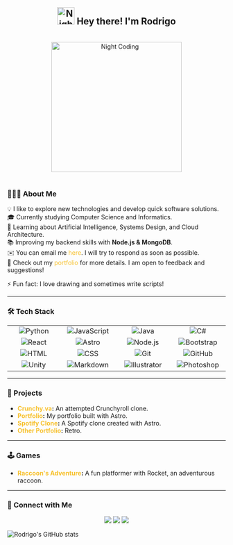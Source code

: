 <h2 align="center">
  <img alt="Night Coding" src="https://raw.githubusercontent.com/vitasha10/vitasha10/main/assets/Hand%20Wave.gif" width="40"/> Hey there! I'm Rodrigo
</h2>

<br>

<div align="center">
  <img alt="Night Coding" src="https://i.pinimg.com/originals/6c/90/28/6c90288d7e10d46d18895f17f420a92c.gif" width="300"/>
</div>

<br>

### 👨🏻‍💻 About Me

💡 I like to explore new technologies and develop quick software solutions.<br>
🎓 Currently studying Computer Science and Informatics.<br>
🌱 Learning about Artificial Intelligence, Systems Design, and Cloud Architecture.<br>
📚 Improving my backend skills with **Node.js & MongoDB**.<br>
✉️ You can email me <a href="mailto:rph26031994@gmail.com" style="color:#f7c02b; text-decoration:none;">here</a>. I will try to respond as soon as possible.<br>
📄 Check out my <a href="https://rodrigoporfolio26.netlify.app" style="color:#f7c02b; text-decoration:none;">portfolio</a> for more details. I am open to feedback and suggestions!

⚡ Fun fact: I love drawing and sometimes write scripts!

---

### 🛠 Tech Stack

<table align="center">
  <tr>
    <td align="center" width="120px">
      <img src="https://img.shields.io/badge/-Python-05122A?style=flat&logo=python" alt="Python"/>
    </td>
    <td align="center" width="120px">
      <img src="https://img.shields.io/badge/-JavaScript-05122A?style=flat&logo=javascript" alt="JavaScript"/>
    </td>
    <td align="center" width="120px">
      <img src="https://img.shields.io/badge/-Java-05122A?style=flat&logo=java&logoColor=FFA518" alt="Java"/>
    </td>
    <td align="center" width="120px">
      <img src="https://img.shields.io/badge/-C%23-239120?style=flat&logo=c-sharp&logoColor=white" alt="C#"/>
    </td>
  </tr>
  <tr>
    <td align="center" width="120px">
      <img src="https://img.shields.io/badge/-React-05122A?style=flat&logo=react" alt="React"/>
    </td>
    <td align="center" width="120px">
      <img src="https://img.shields.io/badge/-Astro-05122A?style=flat&logo=astro" alt="Astro"/>
    </td>
    <td align="center" width="120px">
      <img src="https://img.shields.io/badge/-Node.js-05122A?style=flat&logo=node.js" alt="Node.js"/>
    </td>
    <td align="center" width="120px">
      <img src="https://img.shields.io/badge/-Bootstrap-05122A?style=flat&logo=bootstrap&logoColor=563D7C" alt="Bootstrap"/>
    </td>
  </tr>
  <tr>
    <td align="center" width="120px">
      <img src="https://img.shields.io/badge/-HTML-05122A?style=flat&logo=HTML5" alt="HTML"/>
    </td>
    <td align="center" width="120px">
      <img src="https://img.shields.io/badge/-CSS-05122A?style=flat&logo=CSS3&logoColor=1572B6" alt="CSS"/>
    </td>
    <td align="center" width="120px">
      <img src="https://img.shields.io/badge/-Git-05122A?style=flat&logo=git" alt="Git"/>
    </td>
    <td align="center" width="120px">
      <img src="https://img.shields.io/badge/-GitHub-05122A?style=flat&logo=github" alt="GitHub"/>
    </td>
  </tr>
  <tr>
    <td align="center" width="120px">
      <img src="https://img.shields.io/badge/-Unity-000000?style=flat&logo=unity&logoColor=white" alt="Unity"/>
    </td>
    <td align="center" width="120px">
      <img src="https://img.shields.io/badge/-Markdown-05122A?style=flat&logo=markdown" alt="Markdown"/>
    </td>
    <td align="center" width="120px">
      <img src="https://img.shields.io/badge/-Illustrator-05122A?style=flat&logo=adobe-illustrator" alt="Illustrator"/>
    </td>
    <td align="center" width="120px">
      <img src="https://img.shields.io/badge/-Photoshop-05122A?style=flat&logo=adobe-photoshop" alt="Photoshop"/>
    </td>
  </tr>
</table>

---

### 📂 Projects

- **<a href="https://animebebop.netlify.app" style="color:#f7c02b; text-decoration:none;">Crunchy.va</a>:** An attempted Crunchyroll clone.
- **<a href="https://rodrigoporfolio26.netlify.app" style="color:#f7c02b; text-decoration:none;">Portfolio</a>:** My portfolio built with Astro.
- **<a href="https://spotify26.netlify.app" style="color:#f7c02b; text-decoration:none;">Spotify Clone</a>:** A Spotify clone created with Astro.
- **<a href="https://pixelrodridev.netlify.app" style="color:#f7c02b; text-decoration:none;">Other Portfolio</a>:** Retro.

---

### 🕹 Games

- **<a href="https://github.com/rodridev-01/Raccoon-s-Adventure" style="color:#f7c02b; text-decoration:none;">Raccoon's Adventure</a>:** A fun platformer with Rocket, an adventurous raccoon.

---

### 🤝 Connect with Me

<p align="center">
  <a href="https://www.linkedin.com/in/rodrigo-pe%C3%B1a-0953762b1/"><img src="https://img.shields.io/badge/-LinkedIn-0077B5?style=flat&logo=Linkedin&logoColor=white"/></a>
  <a href="mailto:rph26031994@gmail.com"><img src="https://img.shields.io/badge/-Gmail-D14836?style=flat&logo=Gmail&logoColor=white"/></a>
  <a href="https://instagram.com/rodrigou.py"><img src="https://img.shields.io/badge/-Instagram-E4405F?style=flat&logo=Instagram&logoColor=white"/></a>
</p>

![Rodrigo's GitHub stats](https://github-readme-stats.vercel.app/api?username=rodridev-01&show_icons=true&theme=radical)


